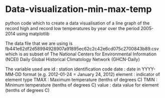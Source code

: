 # Data-visualization-min-max-temp
python code which to create a data visualisation of a line graph of the record high and record low temperatures by year over the period 2005-2014 using matplotlib

The data file that we are using is fb441e62df2d58994928907a91895ec62c2c42e6cd075c2700843b89.csv which is as subset of  The National Centers for Environmental Information (NCEI) Daily Global Historical Climatology Network (GHCN-Daily)

The variable used are
id : station identification code
date : date in YYYY-MM-DD format (e.g. 2012-01-24 = January 24, 2012)
element : indicator of element type
TMAX : Maximum temperature (tenths of degrees C)
TMIN : Minimum temperature (tenths of degrees C)
value : data value for element (tenths of degrees C)
